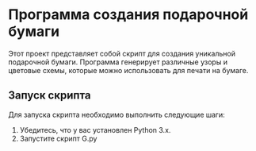 # Программа создания подарочной бумаги

Этот проект представляет собой скрипт для создания уникальной подарочной бумаги. Программа генерирует различные узоры и цветовые схемы, которые можно использовать для печати на бумаге.

## Запуск скрипта

Для запуска скрипта необходимо выполнить следующие шаги:

1. Убедитесь, что у вас установлен Python 3.x.
2. Запустите скрипт G.py

